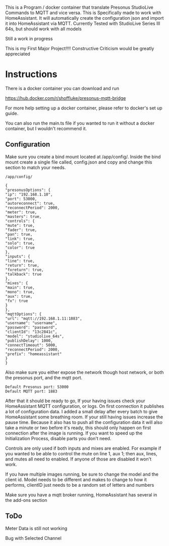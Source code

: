 This is a Program / docker container that translate Presonus StudioLive Commands to MQTT and vice versa.
This is Specifically made to work with HomeAssistant. It will automatically create the configuration json and
import it into HomeAssistant via MQTT. Currently Tested with StudioLive Series III 64s, but should work with all models

Still a work in progress

This is my First Major Project!!!!
Constructive Criticism would be greatly appreciated

# Instructions

There is a docker container you can download and run

https://hub.docker.com/r/shoffluke/presonus-mqtt-bridge

For more help setting up a docker container, please refer to docker's set up guide.

You can also run the main.ts file if you wanted to run it without a docker container, but I wouldn't recommend it.

## Configuration

Make sure you create a bind mount located at /app/config/. Inside the bind mount create a single file called, config.json and copy and change this section to match your needs.

```angular2html
/app/config/
```

```
{
"presonusOptions": {
"ip": "192.168.1.10",
"port": 53000,
"autoreconnect": true,
"reconnectPeriod": 2000,
"meter": true,
"masters": true,
"controls": {
"mute": true,
"fader": true,
"pan": true,
"link": true,
"solo": true,
"color": true
},
"inputs": {
"line": true,
"return": true,
"fxreturn": true,
"talkback": true
},
"mixes": {
"main": true,
"mono": true,
"aux": true,
"fx": true
}
},
"mqttOptions": {
"url": "mqtt://192.168.1.11:1883",
"username": "username",
"password": "password",
"clientId": "13c2841c",
"model": "studiolive_64s",
"publishDelay": 1000,
"connectTimeout": 5000,
"reconnectPeriod": 2000,
"prefix": "homeassistant"
}
}
```

Also make sure you either expose the network though host network, or both the presonus port, and the mqtt port.
```angular2html
Default Presonus port: 53000
Default MQTT port: 1883
```

After that it should be ready to go, If your having issues check your HomeAssistant MQTT configuration, or logs. On first connection it publishes a lot of configuration data. I added a small delay after every batch to give HomeAssistant some breathing room. If your still having issues increase the pause time. Because it also has to push all the configuration data it will also take a minute or two before it's ready, this should only happen on first connection after the image is running. If you want to speed up the Initialization Process, disable parts you don't need.

Controls are only used if both inputs and mixes are enabled. For example if you wanted to be able to control the mute on line 1, aux 1; then aux, lines, and mutes all need to enabled. If anyone of those are disabled it won't work.

If you have multiple images running, be sure to change the model and the client id. Model needs to be different and makes to change to how it performs, clientID just needs to be a random set of letters and numbers

Make sure you have a mqtt broker running, HomeAssistant has several in the add-ons section

 ## ToDo

Meter Data is still not working

Bug with Selected Channel